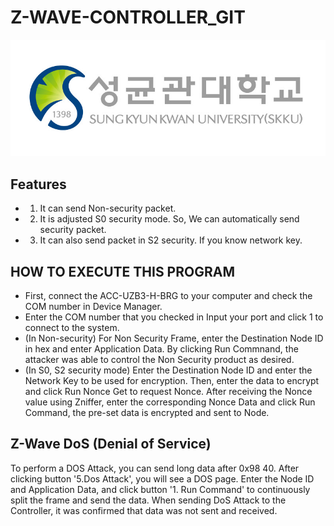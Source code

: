 # Z-WAVE-CONTROLLER_GIT
![SKKU_LOGO](./sungkyunkwan_logo.jpg)

## Features

- 1. It can send Non-security packet.
- 2. It is adjusted S0 security mode. So, We can automatically send security packet.
- 3. It can also send packet in S2 security. If you know network key.

## HOW TO EXECUTE THIS PROGRAM

- First, connect the ACC-UZB3-H-BRG to your computer and check the COM number in Device Manager.
- Enter the COM number that you checked in Input your port and click 1 to connect to the system.
- (In Non-security) For Non Security Frame, enter the Destination Node ID in hex and enter Application Data. By clicking Run Commnand, the attacker was able to control the Non Security product as desired.
- (In S0, S2 security mode) Enter the Destination Node ID and enter the Network Key to be used for encryption. Then, enter the data to encrypt and click Run Nonce Get to request Nonce. After receiving the Nonce value using Zniffer, enter the corresponding Nonce Data and click Run Command, the pre-set data is encrypted and sent to Node.

## Z-Wave DoS (Denial of Service)
To perform a DOS Attack, you can send long data after 0x98 40. After clicking button '5.Dos Attack', you will see a DOS page.
Enter the Node ID and Application Data, and click button '1. Run Command' to continuously split the frame and send the data. When sending DoS Attack to the Controller, it was confirmed that data was not sent and received.

